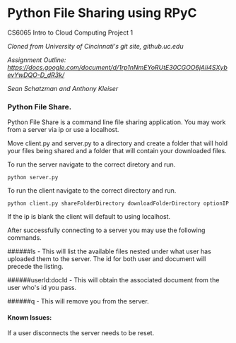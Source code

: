 Python File Sharing using RPyC
================

CS6065 Intro to Cloud Computing Project 1

*Cloned from University of Cincinnati's git site, github.uc.edu*

*Assignment Outline: https://docs.google.com/document/d/1rp1nNmEYoRUtE30CGOO6jAli4SXybevYwDQO-D_dR3k/*

*Sean Schatzman and Anthony Kleiser*

### Python File Share.

Python File Share is a command line file sharing application. You may work from a server via ip or use a localhost.

Move client.py and server.py to a directory and create a folder that will hold your files being shared and a folder that will contain your downloaded files.

To run the server navigate to the correct diretory and run.

`python server.py`

To run the client navigate to the correct directory and run.

`python client.py shareFolderDirectory downloadFolderDirectory optionIP`

If the ip is blank the client will default to using localhost.

After successfully connecting to a server you may use the following commands.

######ls - This will list the available files nested under what user has uploaded them to the server. The id for both user and document will precede the listing.

######userId:docId - This will obtain the associated document from the user who's id you pass.

######q - This will remove you from the server.

#### Known Issues:

If a user disconnects the server needs to be reset.